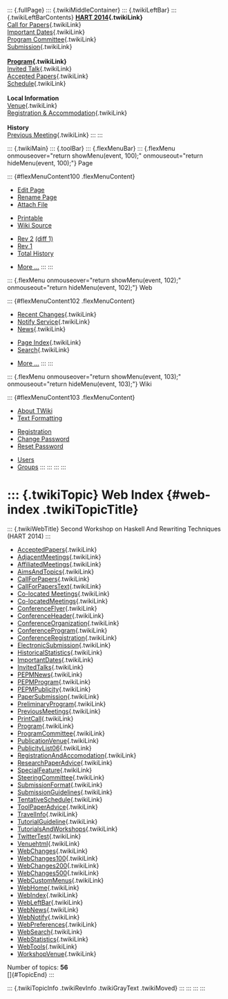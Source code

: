 ::: {.fullPage}
::: {.twikiMiddleContainer}
::: {.twikiLeftBar}
::: {.twikiLeftBarContents}
**[HART 2014](WebHome){.twikiLink}**\
[Call for Papers](CallForPapers){.twikiLink}\
[Important Dates](ImportantDates){.twikiLink}\
[Program Committee](ProgramCommittee){.twikiLink}\
[Submission](PaperSubmission){.twikiLink}\
\
**[Program](Program){.twikiLink}**\
[Invited Talk](InvitedTalks){.twikiLink}\
[Accepted Papers](AcceptedPapers){.twikiLink}\
[Schedule](Program){.twikiLink}\
\
**Local Information**\
[Venue](WorkshopVenue){.twikiLink}\
[Registration & Accommodation](RegistrationAndAccomodation){.twikiLink}\
\
**History**\
[Previous Meeting](PreviousMeetings){.twikiLink}
:::
:::

::: {.twikiMain}
::: {.toolBar}
::: {.flexMenuBar}
::: {.flexMenu onmouseover="return showMenu(event, 100);" onmouseout="return hideMenu(event, 100);"}
Page

::: {#flexMenuContent100 .flexMenuContent}
-   [Edit
    Page](http://www.program-transformation.org/edit/HART14/WebIndex?t=1536827638)
-   [Rename
    Page](http://www.program-transformation.org/rename/HART14/WebIndex)
-   [Attach
    File](http://www.program-transformation.org/attach/HART14/WebIndex)

<!-- -->

-   [Printable](http://www.program-transformation.org/view/HART14/WebIndex?skin=print.pattern)
-   [Wiki
    Source](http://www.program-transformation.org/view/HART14/WebIndex?skin=text&raw=on&contenttype=text/plain)

<!-- -->

-   [Rev
    2](http://www.program-transformation.org/view/HART14/WebIndex?rev=1.2)
    [(diff 1)](http://www.program-transformation.org/rdiff/HART14/WebIndex?rev1=1.2&rev2=1.1)
-   [Rev
    1](http://www.program-transformation.org/view/HART14/WebIndex?rev=1.1)
-   [Total
    History](http://www.program-transformation.org/rdiff/HART14/WebIndex)

<!-- -->

-   [More
    \...](http://www.program-transformation.org/oops/HART14/WebIndex?template=oopsmore&param1=1.2&param2=1.2)
:::
:::

::: {.flexMenu onmouseover="return showMenu(event, 102);" onmouseout="return hideMenu(event, 102);"}
Web

::: {#flexMenuContent102 .flexMenuContent}
-   [Recent Changes](WebChanges){.twikiLink}
-   [Notify Service](WebNotify){.twikiLink}
-   [News](WebNews){.twikiLink}

<!-- -->

-   [Page Index](WebIndex){.twikiLink}
-   [Search](WebSearch){.twikiLink}

<!-- -->

-   [More
    \...](http://www.program-transformation.org/oops/HART14/WebIndex?template=oopsmore&param1=1.2&param2=1.2)
:::
:::

::: {.flexMenu onmouseover="return showMenu(event, 103);" onmouseout="return hideMenu(event, 103);"}
Wiki

::: {#flexMenuContent103 .flexMenuContent}
-   [About
    TWiki](http://www.program-transformation.org/view/TWiki/WebHome)
-   [Text
    Formatting](http://www.program-transformation.org/view/TWiki/TextFormattingRules)

<!-- -->

-   [Registration](http://www.program-transformation.org/view/TWiki/TWikiRegistration)
-   [Change
    Password](http://www.program-transformation.org/view/TWiki/ChangePassword)
-   [Reset
    Password](http://www.program-transformation.org/view/TWiki/ResetPassword)

<!-- -->

-   [Users](http://www.program-transformation.org/view/Main/TWikiUsers)
-   [Groups](http://www.program-transformation.org/view/Main/TWikiGroups)
:::
:::
:::
:::

::: {.twikiTopic}
Web Index {#web-index .twikiTopicTitle}
=========

::: {.twikiWebTitle}
Second Workshop on Haskell And Rewriting Techniques (HART 2014)
:::

-   [AcceptedPapers](AcceptedPapers){.twikiLink}
-   [AdjacentMeetings](AdjacentMeetings){.twikiLink}
-   [AffiliatedMeetings](AffiliatedMeetings){.twikiLink}
-   [AimsAndTopics](AimsAndTopics){.twikiLink}
-   [CallForPapers](CallForPapers){.twikiLink}
-   [CallForPapersText](CallForPapersText){.twikiLink}
-   [Co-located Meetings](Co-locatedMeetings){.twikiLink}
-   [Co-locatedMeetings](Co-locatedMeetings){.twikiLink}
-   [ConferenceFlyer](ConferenceFlyer){.twikiLink}
-   [ConferenceHeader](ConferenceHeader){.twikiLink}
-   [ConferenceOrganization](ConferenceOrganization){.twikiLink}
-   [ConferenceProgram](ConferenceProgram){.twikiLink}
-   [ConferenceRegistration](ConferenceRegistration){.twikiLink}
-   [ElectronicSubmission](ElectronicSubmission){.twikiLink}
-   [HistoricalStatistics](HistoricalStatistics){.twikiLink}
-   [ImportantDates](ImportantDates){.twikiLink}
-   [InvitedTalks](InvitedTalks){.twikiLink}
-   [PEPMNews](PEPMNews){.twikiLink}
-   [PEPMProgram](PEPMProgram){.twikiLink}
-   [PEPMPublicity](PEPMPublicity){.twikiLink}
-   [PaperSubmission](PaperSubmission){.twikiLink}
-   [PreliminaryProgram](PreliminaryProgram){.twikiLink}
-   [PreviousMeetings](PreviousMeetings){.twikiLink}
-   [PrintCall](PrintCall){.twikiLink}
-   [Program](Program){.twikiLink}
-   [ProgramCommittee](ProgramCommittee){.twikiLink}
-   [PublicationVenue](PublicationVenue){.twikiLink}
-   [PublicityList06](PublicityList06){.twikiLink}
-   [RegistrationAndAccomodation](RegistrationAndAccomodation){.twikiLink}
-   [ResearchPaperAdvice](ResearchPaperAdvice){.twikiLink}
-   [SpecialFeature](SpecialFeature){.twikiLink}
-   [SteeringCommittee](SteeringCommittee){.twikiLink}
-   [SubmissionFormat](SubmissionFormat){.twikiLink}
-   [SubmissionGuidelines](SubmissionGuidelines){.twikiLink}
-   [TentativeSchedule](TentativeSchedule){.twikiLink}
-   [ToolPaperAdvice](ToolPaperAdvice){.twikiLink}
-   [TravelInfo](TravelInfo){.twikiLink}
-   [TutorialGuideline](TutorialGuideline){.twikiLink}
-   [TutorialsAndWorkshops](TutorialsAndWorkshops){.twikiLink}
-   [TwitterTest](TwitterTest){.twikiLink}
-   [Venuehtml](Venuehtml){.twikiLink}
-   [WebChanges](WebChanges){.twikiLink}
-   [WebChanges100](WebChanges100){.twikiLink}
-   [WebChanges200](WebChanges200){.twikiLink}
-   [WebChanges500](WebChanges500){.twikiLink}
-   [WebCustomMenus](WebCustomMenus){.twikiLink}
-   [WebHome](WebHome){.twikiLink}
-   [WebIndex](WebIndex){.twikiLink}
-   [WebLeftBar](WebLeftBar){.twikiLink}
-   [WebNews](WebNews){.twikiLink}
-   [WebNotify](WebNotify){.twikiLink}
-   [WebPreferences](WebPreferences){.twikiLink}
-   [WebSearch](WebSearch){.twikiLink}
-   [WebStatistics](WebStatistics){.twikiLink}
-   [WebTools](WebTools){.twikiLink}
-   [WorkshopVenue](WorkshopVenue){.twikiLink}

Number of topics: **56**\
[]{#TopicEnd}
:::

::: {.twikiTopicInfo .twikiRevInfo .twikiGrayText .twikiMoved}
:::
:::
:::
:::
